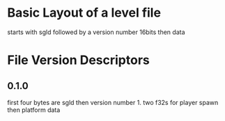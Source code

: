 # Basic Layout of a level file
starts with sgld followed by a version number 16bits then data

# File Version Descriptors

## 0.1.0
first four bytes are sgld then version number 1.
two f32s for player spawn
then platform data